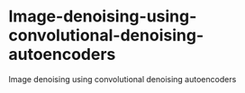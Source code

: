 # Image-denoising-using-convolutional-denoising-autoencoders
Image denoising using convolutional denoising autoencoders
